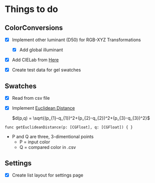 # Things to do

## ColorConversions
- [x] Implement other luminant (D50) for RGB-XYZ Transformations
    - [x] Add global illuminant
- [x] Add CIELab from [Here](http://www.brucelindbloom.com/index.html) 
- [x] Create test data for gel swatches


## Swatches
- [x] Read from csv file
- [x] Implement [Euclidean Distance](https://en.wikipedia.org/wiki/Euclidean_distance#Higher_dimensions)
  
  $d(p,q) = \sqrt{(p_{1}-q_{1})^2+(p_{2}-q_{2})^2+(p_{3}-q_{3})^2}$
  
`func getEuclideanDistance(p: [CGFloat], q: [CGFloat]) { }`

  - P and Q are three, 3-dimentional points
      - P = input color
      - Q = compared color in .csv

## Settings
- [x] Create list layout for settings page     